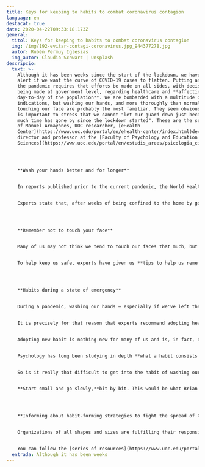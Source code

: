 ```yaml
---
title: Keys for keeping to habits to combat coronavirus contagion
language: en
destacat: true
date: 2020-04-22T09:33:18.173Z
general:
  titol: Keys for keeping to habits to combat coronavirus contagion
  img: /img/192-evitar-contagi-coronavirus.jpg_944377278.jpg
  autor: Rubén Permuy Iglesias
  img_autor: Claudio Schwarz | Unsplash
descripcio:
  text: >-
    Although it has been weeks since the start of the lockdown, we have to stay
    alert if we want the curve of COVID-19 cases to flatten. Putting an end to
    the pandemic requires that efforts be made on all sides, with decisions
    being made at government level, regarding healthcare and **affecting the
    day-to-day of the population**. We are bombarded with a multitude of
    indications, but washing our hands, and more thoroughly than normal, and not
    touching our face are probably the most familiar. They seem obvious but it
    is important to stress that we cannot "let our guard down just because so
    much time has gone by since the lockdown started". These are the sentiments
    of Manuel Armayones, UOC researcher, [eHealth
    Center](https://www.uoc.edu/portal/en/ehealth-center/index.html)development
    director and professor at the [Faculty of Psychology and Education
    Sciences](https://www.uoc.edu/portal/en/estudis_arees/psicologia_ciencies_educacio/index.html)




    **Wash your hands better and for longer**


    In reports published prior to the current pandemic, the World Health Organization indicated that only [5% of the population washed their hands for at least 15 seconds](https://www.eldiario.es/tumejoryo/estar_bien/racismo-ataja-enfermedades-lavarse-manos_0_995301501.html). Similar research at the University of Michigan showed that of a sample of 3,700 students, **10% did not wash their hands after going to the bathroom**. This panorama means we have an ideal breeding ground for the pandemic, so now more than ever it is important that we improve this habit to help reduce the number of new COVID-19 infections.


    Experts state that, after weeks of being confined to the home by government mandate, a large percentage of the population is, in the words of Armayones, "suffering from **mental exhaustion, and may be starting to take a more relaxed stance towards these measures**, failing to wash their hands as thoroughly as necessary". This UOC professor, who is also a researcher with the Psychology, Health and the Net ([PSiNET](http://transfer.rdi.uoc.edu/en/group/psychology-health-net)) group, says that is it highly feasible that the institutional messages about prevention and hygiene measures that have been flooding the various communication channels are **beginning not to register** with the population.




    **Remember not to touch your face**


    Many of us may not think we tend to touch our faces that much, but studies have confirmed that in reality we touch them **dozens of times an hour**. For example, in 2015, a research project at the University of Sydney analysed a group of medical students and found that they **[touched their faces an average of 23 times every 60 minutes.](https://www.ncbi.nlm.nih.gov/pubmed/25637115)** As the Health authorities have been saying all along, touching our faces is one of the ways we can catch COVID-19 after coming into contact with it with our hands.


    To help keep us safe, experts have given us **tips to help us remember to keep our hands away from our faces**. Putting aside options that are hardly realistic on a daily basis, like wearing a full helmet when we go out shopping, Armayones opts for more accessible measures, like "wearing **long sleeves** so that, if we have to touch or scratch our face, we can do it with the sleeve". Another thing the UOC expert suggests is for us to **sit on our hands** whenever possible.




    **Habits during a state of emergency**


    During a pandemic, washing our hands – especially if we've left the house or have been in contact with someone who has been outside – and not touching our face "have to become **new habits that we follow as scrupulously as possible**," Armayones said. This is the key to keeping our daily activities from becoming a veritable petri dish of contagion. But is adopting habits in times of crisis that easy, or do we tend to drop our guard?


    It is precisely for that reason that experts recommend adopting healthy habits to ensure we stay in the best physical and mental state possible during the lockdown. We should stick to a daily routine, exercise and follow a varied and healthy diet, which, among other things, will help us to sleep better and more soundly.


    Adopting new habit is nothing new for many of us and is, in fact, our main goal during certain times of the year, such as at New Year. Although at first we may take on the challenge of a lifestyle change with relative ease, over time it may prove to be harder than expected. However, as Armayones said, "changing human habits is easier than it seems if we are clear on how to go about it".


    Psychology has long been studying in depth **what a habit consists of**, why they are so **difficult** to change, and, above all, what **strategies we can use to ultimately change them**. In Armayones' opinion, "The best way to overcome an obstacle is to understand it, and once understood, be able to apply the strategies that will get us over the hurdle." A habit is a behaviour that we systematically repeat each day at the same time; for example, turning the coffeemaker on when we come into the kitchen to make breakfast once we have got out of bed. "It's a behaviour that's repeated so often, it becomes second nature.**We do it without even thinking**," the expert said.


    So is it really that difficult to get into the habit of washing our hands correctly and remembering not to touch our face? Armayones explained it this way: "COVID-19 forces us to adopt a series of habits under the gun. The challenge is **introducing them into our daily routine**, or, in the case of not touching our faces, being able to not do something that for the majority of people was already force of habit." In the researcher's opinion the key is to be actively aware of creating new habits, even though this may require additional effort since it "breaks our pattern of usual behaviour". But Armayones assured: "If we repeat them enough and, most importantly,**give ourselves a pat on the back every time we do** by singing one of our favourite song or some such thing, they'll become second nature in no time."


    **Start small and go slowly,**bit by bit. This would be what Brian Jeffrey Fogg, professor at Stanford University, referred to as 'baby steps' in his book *Tiny Habits*. Armayones said: "It's about doing a little bit more each time, always keeping in mind that our commitment with ourselves is merely to reach tiny goals. For example, if I want to start exercising at home but am finding it hard, I could start with the 'baby step' of dancing to my favourite song for a few seconds. It's a small victory that lets me see that I can be active and stay in shape, no matter how small the effort might be, and gradually build up from there." Professor Fogg's strategy also recommends carrying out this new behaviour at a key time during the day, for example, after the round of applause for our healthcare workers every day at 8 pm. It also stresses the importance of celebrating our small successes. "It's about small celebrations: giving ourselves that congratulatory pat on the back, a little cheer or whatever we feel is appropriate," said Armayones, going on to add, "If we do it that way, we'll undoubtedly have the new habit firmly adopted much sooner than expected. It's easy, trying it doesn't cost us anything, and, what's even better, it works."




    **Informing about habit-forming strategies to fight the spread of COVID-19**


    Organizations of all shapes and sizes are fulfilling their responsibility and helping to **inform the public about the actions and trustworthy information that will help us overcome the crisis**. One of these is the UOC's very own[eHealth Center](https://www.uoc.edu/portal/en/ehealth-center/index.html) (eHC), a research centre whose mission is to empower and equip citizens and professionals with technologies so they can lead the paradigm shift in health. When the coronavirus crisis hit, the eHealth Center decided to publish tips and digital resources on adopting healthy habits on Twitter to drive home the importance of good practices like handwashing, not touching our faces and other habits recommended by the health authorities.


    You can follow the [series of resources](https://www.uoc.edu/portal/en/ehealth-center/actualitat/noticies/2020/noticia_009_IntervencioPsicosocial.html) posted by the eHC at [@eHealthUOC](https://twitter.com/eHealthUOC)or with the hashtag[\#eHCovid19U](https://twitter.com/search?q=%23eHCovid19UOC&src=typed_query&f=live). There you will have access to practical, trustworthy information in **Catalan, Spanish and English** while the preventive measure to combat the coronavirus are in force.
  entrada: Although it has been weeks
---
```

